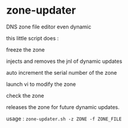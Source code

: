 # zone-updater
DNS zone file editor even dynamic

this little script does :

freeze the zone

injects and removes the jnl of dynamic updates

auto increment the serial number of the zone

launch vi to modify the zone

check the zone

releases the zone for future dynamic updates.
    
usage : ```zone-updater.sh -z ZONE -f ZONE_FILE```
